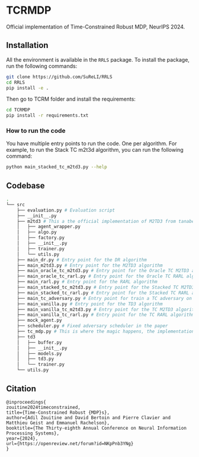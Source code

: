 # TCRMDP
Official implementation of Time-Constrained Robust MDP, NeurIPS 2024. 


## Installation
All the environment is available in the `RRLS` package. To install the package, run the following commands:
```bash
git clone https://github.com/SuReLI/RRLS
cd RRLS 
pip install -e .
```
Then go to TCRM folder and install the requirements:
```bash
cd TCRMDP
pip install -r requirements.txt
```

### How to run the code
You have multiple entry points to run the code. One per algorithm. For example,
to run the Stack TC m2t3d algorithm, you can run the following command:
```bash
python main_stacked_tc_m2td3.py --help
```
## Codebase
```bash
.
└── src 
    ├── evaluation.py # Evaluation script
    ├── __init__.py
    ├── m2td3 # This a the official implementation of M2TD3 from tanabe et al. 2022
    │   ├── agent_wrapper.py
    │   ├── algo.py
    │   ├── factory.py
    │   ├── __init__.py
    │   ├── trainer.py
    │   └── utils.py
    ├── main_dr.py # Entry point for the DR algorithm
    ├── main_m2td3.py # Entry point for the M2TD3 algorithm
    ├── main_oracle_tc_m2td3.py # Entry point for the Oracle TC M2TD3 algorithm
    ├── main_oracle_tc_rarl.py # Entry point for the Oracle TC RARL algorithm
    ├── main_rarl.py # Entry point for the RARL algorithm
    ├── main_stacked_tc_m2td3.py # Entry point for the Stacked TC M2TD3 algorithm
    ├── main_stacked_tc_rarl.py # Entry point for the Stacked TC RARL algorithm
    ├── main_tc_adversary.py # Entry point for train a TC adversary on a trained agent
    ├── main_vanilla.py # Entry point for the TD3 algorithm
    ├── main_vanilla_tc_m2td3.py # Entry point for the TC M2TD3 algorithm
    ├── main_vanilla_tc_rarl.py # Entry point for the TC RARL algorithm
    ├── mock_agent.py
    ├── scheduler.py # Fixed adversary scheduler in the paper
    ├── tc_mdp.py # This is where the magic happens, the implementation of the TCRMDP
    ├── td3
    │   ├── buffer.py
    │   ├── __init__.py
    │   ├── models.py
    │   ├── td3.py
    │   └── trainer.py
    └── utils.py
```
## Citation
```
@inproceedings{
zouitine2024timeconstrained,
title={Time-Constrained Robust {MDP}s},
author={Adil Zouitine and David Bertoin and Pierre Clavier and Matthieu Geist and Emmanuel Rachelson},
booktitle={The Thirty-eighth Annual Conference on Neural Information Processing Systems},
year={2024},
url={https://openreview.net/forum?id=NKpPnb3YNg}
}
```
